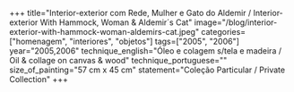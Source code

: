 +++
title="Interior-exterior com Rede, Mulher e Gato do Aldemir / Interior-exterior With Hammock, Woman & Aldemir´s Cat"
image="/blog/interior-exterior-with-hammock-woman-aldemirs-cat.jpeg"
categories=["homenagem", "interiores", "objetos"]
tags=["2005", "2006"]
year="2005,2006"
technique_english="Óleo e colagem s/tela e madeira / Oil & collage on canvas & wood"
technique_portuguese=""
size_of_painting="57 cm x 45 cm"
statement="Coleção Particular / Private Collection"
+++
